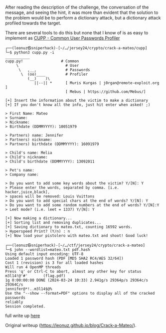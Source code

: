 After reading the description of the challenge, the conversation of the
message, and seeing the hint, it was more than evident that the solution to
the problem would be to perform a dictionary attack, but a dictionary attack
profiled towards the target.

There are several tools to do this but none that I know of is as easy to
implement as [CUPP - Common User Passwords
Profiler](https://github.com/Mebus/cupp)

```  
┌──(leonuz㉿sniperhack)-[~/…/jersey24/crypto/crack-a-mateo/cupp]  
└─$ python3 cupp.py -i  
___________  
cupp.py!                 # Common  
     \                     # User  
      \   ,__,             # Passwords  
       \  (oo)____         # Profiler  
          (__)    )\  
             ||--|| *      [ Muris Kurgas | j0rgan@remote-exploit.org ]  
                           [ Mebus | https://github.com/Mebus/]

[+] Insert the information about the victim to make a dictionary  
[+] If you don't know all the info, just hit enter when asked! ;)

> First Name: Mateo  
> Surname:  
> Nickname:  
> Birthdate (DDMMYYYY): 10051979

> Partners) name: Jennifer  
> Partners) nickname:  
> Partners) birthdate (DDMMYYYY): 16091979

> Child's name: Melia  
> Child's nickname:  
> Child's birthdate (DDMMYYYY): 13092011

> Pet's name:  
> Company name:

> Do you want to add some key words about the victim? Y/[N]: Y  
> Please enter the words, separated by comma. [i.e. hacker,juice,black],
> spaces will be removed: Louis Vuittons  
> Do you want to add special chars at the end of words? Y/[N]: Y  
> Do you want to add some random numbers at the end of words? Y/[N]:Y  
> Leet mode? (i.e. leet = 1337) Y/[N]: Y

[+] Now making a dictionary...  
[+] Sorting list and removing duplicates...  
[+] Saving dictionary to mateo.txt, counting 16592 words.  
> Hyperspeed Print? (Y/n) : n  
[+] Now load your pistolero with mateo.txt and shoot! Good luck!

┌──(leonuz㉿sniperhack)-[~/…/ctf/jersey24/crypto/crack-a-mateo]  
└─$ john --wordlist=mateo.txt pdf.hash  
Using default input encoding: UTF-8  
Loaded 1 password hash (PDF [MD5 SHA2 RC4/AES 32/64])  
Cost 1 (revision) is 3 for all loaded hashes  
Will run 4 OpenMP threads  
Press 'q' or Ctrl-C to abort, almost any other key for status  
m3l14!@'#'       (flag.pdf)  
1g 0:00:00:00 DONE (2024-03-24 10:33) 2.941g/s 29364p/s 29364c/s 29364C/s
jennifer@*!..m3l14$@%  
Use the "--show --format=PDF" options to display all of the cracked passwords
reliably  
Session completed.  
```

full write up [here](https://leonuz.github.io/blog/Crack-a-Mateo/)

Original writeup (https://leonuz.github.io/blog/Crack-a-Mateo/).
